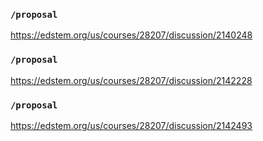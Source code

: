 ### `/proposal`
https://edstem.org/us/courses/28207/discussion/2140248
### `/proposal`
https://edstem.org/us/courses/28207/discussion/2142228
### `/proposal`
https://edstem.org/us/courses/28207/discussion/2142493
